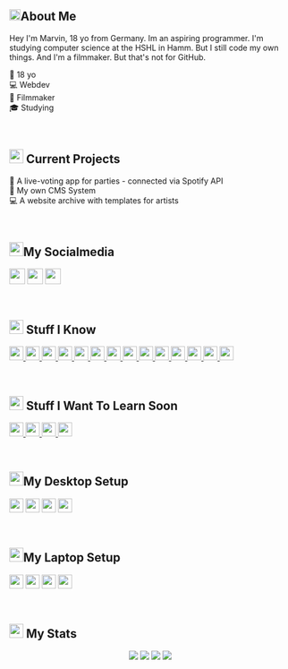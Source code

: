 <!-- @format -->

<h2><img src="https://media.giphy.com/media/lq3imhZ7qSz8xAFBv4/giphy.gif" height="20">About Me</h2>

<p>
  Hey I'm Marvin, 18 yo from Germany. Im an aspiring programmer. I'm studying computer science at the HSHL in Hamm. But I still code my own things. And I'm a filmmaker. But that's not for GitHub.
</p>

<ul style="padding: 0;">
🎂 18 yo<br>
💻 Webdev<br>
🎥 Filmmaker<br>
🎓 Studying<br>
</ul>

<br>

<h2><img src="https://media.giphy.com/media/XBiIXQOKTLoxlTDfIs/giphy.gif" height="25"> Current Projects</h2>
<ul style="padding: 0;">
🎵 A live-voting app for parties - connected via Spotify API<br>
📄 My own CMS System<br>
💻 A website archive with templates for artists
</ul>
<br>

<h2><img src="https://media.giphy.com/media/KcVjOpaQfE6bhicWqP/giphy.gif" height="25">My Socialmedia</h2>
<p>
  <a href="mailto:marvinskanal.yt@gmail.com" target="_blank"><img height="28" src = "https://img.shields.io/badge/gmail-c14438?&style=for-the-badge&logo=gmail&logoColor=white"></a>
  <a href="https://instagram.com/dermrvn" target="_blank"><img height="28" src = "https://img.shields.io/badge/-Instagram-e95950?style=for-the-badge&logo=Instagram&logoColor=white"></a>
  <a href="https://youtube.com/dermrvn" target="_blank"><img height="28" src = "https://img.shields.io/badge/-youtube-FF0000?style=for-the-badge&logo=youtube&logoColor=white"></a>
</p>

<br>

<h2><img src="https://media.giphy.com/media/VdoIFLsMIlwzfKD520/giphy.gif" height="25"> Stuff I Know</h2>

<p>
    <a href="https://html5.org/" target="_blank">
        <img src="https://img.shields.io/badge/-HTML5-E34F26?style=flat-square&logo=html5&logoColor=white" height="25" />
    </a>
    <a href="https://www.w3.org/Style/CSS/Overview.de.html" target="_blank">
        <img src="https://img.shields.io/badge/-CSS3-1572B6?style=flat-square&logo=css3" height="25" />
    </a>
    <a href="https://www.javascript.com/" target="_blank">
        <img src="https://img.shields.io/badge/-JS-F7DF1E?style=flat-square&logo=JavaScript&logoColor=black" height="25" />
    </a>
    <a href="https://www.php.net/" target="_blank">
        <img src="https://img.shields.io/badge/-PHP-777BB4?style=flat-square&logo=PHP&logoColor=white" height="25" />
    </a>
    <a href="https://www.w3schools.com/sql/sql_intro.asp" target="_blank">
        <img src="https://img.shields.io/badge/-SQL-4479A1?style=flat-square&logo=MySQL&logoColor=white" height="25" />
    </a>
    <a href="https://www.python.org/" target="_blank">
        <img src="https://img.shields.io/badge/-Python-3776AB?style=flat-square&logo=Python&logoColor=white" height="25" />
    </a>
    <a href="https://github.com/dermrvn-code" target="_blank">
        <img src="https://img.shields.io/badge/-GitHub-181717?style=flat-square&logo=github" height="25" />
    </a>
    <a href="https://git-scm.com/" target="_blank">
        <img src="https://img.shields.io/badge/-Git-F05032?style=flat-square&logo=git&logoColor=white" height="25" />
    </a>
    <a href="https://code.visualstudio.com/" target="_blank">
        <img src="https://img.shields.io/badge/-VS Code-007ACC?style=flat-square&logo=visual-studio-code&logoColor=white" height="25" />
    </a>
    <a href="https://www.adobe.com/de/products/photoshop.html" target="_blank">
        <img src="https://img.shields.io/badge/-Photoshop-31A8FF?style=flat-square&logo=adobe-photoshop&logoColor=white" height="25" />
    </a>
    <a href="https://www.adobe.com/de/products/premiere.html" target="_blank">
        <img src="https://img.shields.io/badge/-Premiere-9999FF?style=flat-square&logo=adobe-premiere-pro&logoColor=white" height="25" />
    </a>
    <a href="https://www.adobe.com/de/products/photoshop-lightroom.html" target="_blank">
        <img src="https://img.shields.io/badge/-Lightroom-31A8FF?style=flat-square&logo=adobe-lightroom&logoColor=white" height="25" />
    </a>
    <a href="https://www.adobe.com/de/products/xd.html" target="_blank">
        <img src="https://img.shields.io/badge/-XD-FF61F6?style=flat-square&logo=adobe-xd&logoColor=white" height="25" />
    </a>
    <a href="https://www.microsoft.com/" target="_blank">
        <img src="https://img.shields.io/badge/-Windows-0078D6?style=flat-square&logo=windows&logoColor=white" height="25" />
    </a>
</p>


<br>

<h2><img src="https://media.giphy.com/media/YRDstN3RevBJBbqZIl/giphy.gif" height="25"> Stuff I Want To Learn Soon</h2>
<p>
    <a href=https://www.arduino.cc/" target="_blank">
        <img src="https://img.shields.io/badge/-Arduino-00979D?style=flat-square&logo=arduino&logoColor=white" height="25" />
    </a>
    <a href="https://www.linux.org/" target="_blank">
        <img src="https://img.shields.io/badge/-Linux-FCC624?style=flat-square&logo=linux&logoColor=black" height="25" />
    </a>
    <a href="https://reactjs.org/" target="_blank">
        <img src="https://img.shields.io/badge/-React-61DAFB?style=flat-square&logo=react&logoColor=black" height="25" />
    </a>
    <a href="https://www.adobe.com/de/products/aftereffects.html" target="_blank">
        <img src="https://img.shields.io/badge/-After Effects-9999FF?style=flat-square&logo=adobe-after-effects&logoColor=white" height="25" />
    </a>
</p>


<br>

<h2><img src="https://media.giphy.com/media/h7RC6oCYybRfNzEYvW/giphy.gif?cid=ecf05e47cg9lmlus12tba9mj2g5nnd7ocu5h2c3nma1deok2&rid=giphy.gif" height="25">My Desktop Setup</h2>

<p>
<img src="https://img.shields.io/badge/-Intel i7-0071C5?style=flat-square&logo=intel&logoColor=white" height="25"> 
<img src="https://img.shields.io/badge/-Radeon RX480-ED1C24?style=flat-square&logo=amd&logoColor=white" height="25"> 
<img src="https://img.shields.io/badge/-Windows 10-0078D6?style=flat-square&logo=windows&logoColor=white" height="25">
<img src="https://img.shields.io/badge/-VS Code-007ACC?style=flat-square&logo=visual-studio-code&logoColor=white" height="25"> 
</p>


<br>

<h2><img src="https://media.giphy.com/media/WFZvB7VIXBgiz3oDXE/giphy.gif" height="25">My Laptop Setup</h2>

<p>
<img src="https://img.shields.io/badge/-Ideapad Flex 5-ED1C24?style=flat-square&logo=lenovo&logoColor=white" height="25"> 
<img src="https://img.shields.io/badge/-Intel i5-0071C5?style=flat-square&logo=intel&logoColor=white" height="25"> 
<img src="https://img.shields.io/badge/-Windows 10-0078D6?style=flat-square&logo=windows&logoColor=white" height="25">
<img src="https://img.shields.io/badge/-VS Code-007ACC?style=flat-square&logo=visual-studio-code&logoColor=white" height="25"> 
</p>

<br>


<h2><img src="https://media.giphy.com/media/cj87CxfRtrUifF3Ryk/giphy.gif" height="25"> My Stats</h2>

<p align = "center">
  <img src = "https://github-readme-stats.vercel.app/api?username=dermrvn-code&theme=highcontrast&show_icons=true&include_all_commits=true&count_private=true&hide=issues&line_height=32">
  <img src = "https://github-readme-streak-stats.herokuapp.com/?user=dermrvn&theme=highcontrast&line_height=32">
  <img src = "https://github-readme-stats.vercel.app/api/top-langs/?username=dermrvn-code&theme=highcontrast&show_icons=trueline_height=32">
  <img src = "https://github-readme-stats.vercel.app/api/wakatime?username=dermrvn&theme=highcontrast&line_height=32">
</p>
